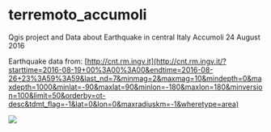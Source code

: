 # terremoto_accumoli
Qgis project and Data about Earthquake in central Italy Accumoli 24 August 2016

Earthquake data from: [http://cnt.rm.ingv.it](http://cnt.rm.ingv.it/?starttime=2016-08-19+00%3A00%3A00&endtime=2016-08-26+23%3A59%3A59&last_nd=7&minmag=2&maxmag=10&mindepth=0&maxdepth=1000&minlat=-90&maxlat=90&minlon=-180&maxlon=180&minversion=100&limit=50&orderby=ot-desc&tdmt_flag=-1&lat=0&lon=0&maxradiuskm=-1&wheretype=area)

![](https://github.com/stefanocudini/terremoto_accumoli/blob/master/terremoto_accumoli.png)
